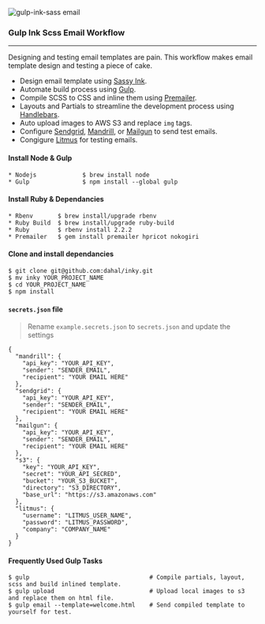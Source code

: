 ![gulp-ink-sass email](https://cloud.githubusercontent.com/assets/3684236/8302244/d8a6a230-1949-11e5-9e38-22bd1164c9be.png)
### Gulp Ink Scss Email Workflow
---
Designing and testing email templates are pain. This workflow makes email template design and testing a piece of cake.
  * Design email template using [Sassy Ink](https://github.com/faustgertz/sassy-ink).
  * Automate build process using [Gulp](http://gulpjs.com/).
  * Compile SCSS to CSS and inline them using [Premailer](#).
  * Layouts and Partials to streamline the development process using [Handlebars](http://handlebarsjs.com/).
  * Auto upload images to AWS S3 and replace `img` tags.
  * Configure [Sendgrid](https://sendgrid.com/), [Mandrill](http://mandrillapp.com), or [Mailgun](http://www.mailgun.com/) to send test emails.
  * Congigure [Litmus](https://litmus.com/) for testing emails.

#### Install Node & Gulp

    * Nodejs             $ brew install node
    * Gulp               $ npm install --global gulp

#### Install Ruby & Dependancies

    * Rbenv       $ brew install/upgrade rbenv
    * Ruby Build  $ brew install/upgrade ruby-build
    * Ruby        $ rbenv install 2.2.2
    * Premailer   $ gem install premailer hpricot nokogiri

#### Clone and install dependancies

    $ git clone git@github.com:dahal/inky.git
    $ mv inky YOUR_PROJECT_NAME
    $ cd YOUR_PROJECT_NAME
    $ npm install

#### `secrets.json` file
> Rename `example.secrets.json` to `secrets.json` and update the settings

    {
      "mandrill": {
        "api_key": "YOUR_API_KEY",
        "sender": "SENDER_EMAIL",
        "recipient": "YOUR EMAIL HERE"
      },
      "sendgrid": {
        "api_key": "YOUR_API_KEY",
        "sender": "SENDER_EMAIL",
        "recipient": "YOUR EMAIL HERE"
      },
      "mailgun": {
        "api_key": "YOUR_API_KEY",
        "sender": "SENDER_EMAIL",
        "recipient": "YOUR EMAIL HERE"
      },
      "s3": {
        "key": "YOUR_API_KEY",
        "secret": "YOUR_API_SECRED",
        "bucket": "YOUR_S3_BUCKET",
        "directory": "S3_DIRECTORY",
        "base_url": "https://s3.amazonaws.com"
      },
      "litmus": {
        "username": "LITMUS_USER_NAME",
        "password": "LITMUS_PASSWORD",
        "company": "COMPANY_NAME"
      }
    }

#### Frequently Used Gulp Tasks

    $ gulp                                  # Compile partials, layout, scss and build inlined template.
    $ gulp upload                           # Upload local images to s3 and replace them on html file.
    $ gulp email --template=welcome.html    # Send compiled template to yourself for test.
